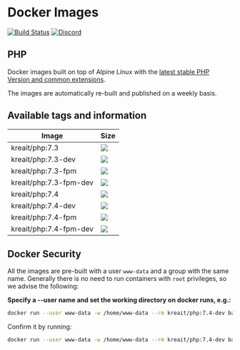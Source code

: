 # Docker Images

[![Build Status](https://travis-ci.org/kreait/docker-images.svg?branch=master)](https://travis-ci.org/kreait/docker-images)
[![Discord](https://img.shields.io/discord/523866370778333184.svg?color=7289da&logo=discord)](https://discord.gg/p4W55UM)

## PHP

Docker images built on top of Alpine Linux with the [latest stable PHP Version and common extensions](https://github.com/codecasts/php-alpine).

The images are automatically re-built and published on a weekly basis.

## Available tags and information

| Image  | Size |
| --- | --- |
| kreait/php:7.3          | [![](https://images.microbadger.com/badges/image/kreait/php:7.3.svg)](https://microbadger.com/images/kreait/php:7.3) |
| kreait/php:7.3-dev      | [![](https://images.microbadger.com/badges/image/kreait/php:7.3-dev.svg)](https://microbadger.com/images/kreait/php:7.3-dev) |
| kreait/php:7.3-fpm      | [![](https://images.microbadger.com/badges/image/kreait/php:7.3-fpm.svg)](https://microbadger.com/images/kreait/php:7.3-fpm) |
| kreait/php:7.3-fpm-dev  | [![](https://images.microbadger.com/badges/image/kreait/php:7.3-fpm-dev.svg)](https://microbadger.com/images/kreait/php:7.3-fpm-dev) |
| kreait/php:7.4          | [![](https://images.microbadger.com/badges/image/kreait/php:7.4.svg)](https://microbadger.com/images/kreait/php:7.4) |
| kreait/php:7.4-dev      | [![](https://images.microbadger.com/badges/image/kreait/php:7.4-dev.svg)](https://microbadger.com/images/kreait/php:7.4-dev) |
| kreait/php:7.4-fpm      | [![](https://images.microbadger.com/badges/image/kreait/php:7.4-fpm.svg)](https://microbadger.com/images/kreait/php:7.4-fpm) |
| kreait/php:7.4-fpm-dev  | [![](https://images.microbadger.com/badges/image/kreait/php:7.4-fpm-dev.svg)](https://microbadger.com/images/kreait/php:7.4-fpm-dev) |

## Docker Security

All the images are pre-built with a user `www-data` and a group with the same name. Generally there is no need to run containers with `root` privileges, so we advise the following:

**Specify a --user name and set the working directory on docker runs, e.g.:**

```bash
docker run --user www-data -w /home/www-data --rm kreait/php:7.4-dev bash -c "php -v | grep 'Xdebug'"
```

Confirm it by running:

```bash
docker run --user www-data -w /home/www-data --rm kreait/php:7.4-dev bash -c "id ; env" 
```
